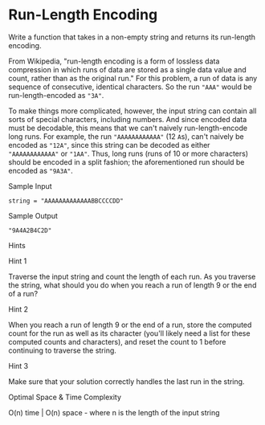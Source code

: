 # Run-Length Encoding

Write a function that takes in a non-empty string and returns its run-length encoding.

From Wikipedia, "run-length encoding is a form of lossless data compression in which runs of data are stored as a single data value and count, rather than as the original run." For this problem, a run of data is any sequence of consecutive, identical characters. So the run `"AAA"` would be run-length-encoded as `"3A"`.

To make things more complicated, however, the input string can contain all sorts of special characters, including numbers. And since encoded data must be decodable, this means that we can't naively run-length-encode long runs. For example, the run `"AAAAAAAAAAAA"` (12 `A`s), can't naively be encoded as `"12A"`, since this string can be decoded as either `"AAAAAAAAAAAA"` or `"1AA"`. Thus, long runs (runs of 10 or more characters) should be encoded in a split fashion; the aforementioned run should be encoded as `"9A3A"`.

Sample Input
```
string = "AAAAAAAAAAAAABBCCCCDD"
```

Sample Output
```
"9A4A2B4C2D"
```

Hints

Hint 1

Traverse the input string and count the length of each run. As you traverse the string, what should you do when you reach a run of length 9 or the end of a run?

Hint 2


When you reach a run of length 9 or the end of a run, store the computed count for the run as well as its character (you'll likely need a list for these computed counts and characters), and reset the count to 1 before continuing to traverse the string.


Hint 3

Make sure that your solution correctly handles the last run in the string.

Optimal Space & Time Complexity

O(n) time | O(n) space - where n is the length of the input string